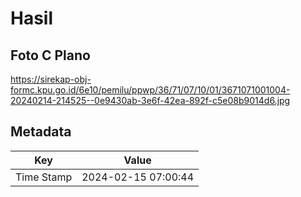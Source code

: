 # Hasil

## Foto C Plano

https://sirekap-obj-formc.kpu.go.id/6e10/pemilu/ppwp/36/71/07/10/01/3671071001004-20240214-214525--0e9430ab-3e6f-42ea-892f-c5e08b9014d6.jpg


## Metadata

| Key        | Value               |
| ---------- | ------------------- |
| Time Stamp | 2024-02-15 07:00:44 |



